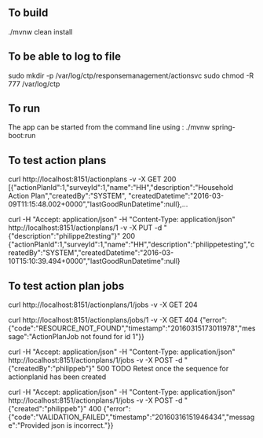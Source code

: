 ## To build
./mvnw clean install


## To be able to log to file
sudo mkdir -p /var/log/ctp/responsemanagement/actionsvc 
sudo chmod -R 777 /var/log/ctp


## To run
The app can be started from the command line using : ./mvnw spring-boot:run


## To test action plans
curl http://localhost:8151/actionplans -v -X GET
200 [{"actionPlanId":1,"surveyId":1,"name":"HH","description":"Household Action Plan","createdBy":"SYSTEM", "createdDatetime":"2016-03-09T11:15:48.002+0000","lastGoodRunDatetime":null},...

curl  -H "Accept: application/json" -H "Content-Type: application/json" http://localhost:8151/actionplans/1 -v -X PUT -d "{\"description\":\"philippe2testing\"}"
200 {"actionPlanId":1,"surveyId":1,"name":"HH","description":"philippetesting","createdBy":"SYSTEM","createdDatetime":"2016-03-10T15:10:39.494+0000","lastGoodRunDatetime":null}


## To test action plan jobs
curl http://localhost:8151/actionplans/1/jobs -v -X GET
204

curl http://localhost:8151/actionplans/jobs/1 -v -X GET
404 {"error":{"code":"RESOURCE_NOT_FOUND","timestamp":"20160315173011978","message":"ActionPlanJob not found for id 1"}}

curl  -H "Accept: application/json" -H "Content-Type: application/json" http://localhost:8151/actionplans/1/jobs -v -X POST -d "{\"createdBy\":\"philippeb\"}"
500 TODO Retest once the sequence for actionplanid has been created

curl  -H "Accept: application/json" -H "Content-Type: application/json" http://localhost:8151/actionplans/1/jobs -v -X POST -d "{\"created\":\"philippeb\"}"
400 {"error":{"code":"VALIDATION_FAILED","timestamp":"20160316151946434","message":"Provided json is incorrect."}}


